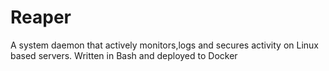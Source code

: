 # Reaper
A system daemon that actively monitors,logs and secures activity on Linux based servers. Written in Bash and deployed to Docker 

